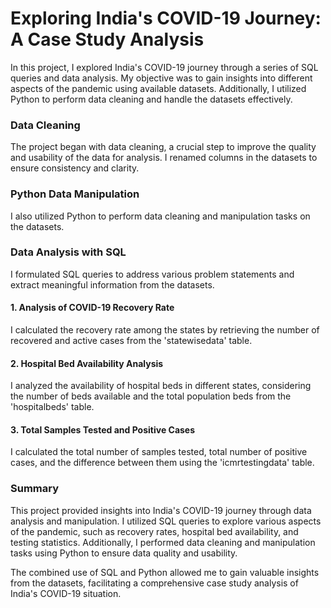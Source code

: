 # Exploring India's COVID-19 Journey: A Case Study Analysis

In this project, I explored India's COVID-19 journey through a series of SQL queries and data analysis. My objective was to gain insights into different aspects of the pandemic using available datasets. Additionally, I utilized Python to perform data cleaning and handle the datasets effectively.

### Data Cleaning
The project began with data cleaning, a crucial step to improve the quality and usability of the data for analysis. I renamed columns in the datasets to ensure consistency and clarity.

### Python Data Manipulation
I also utilized Python to perform data cleaning and manipulation tasks on the datasets.

### Data Analysis with SQL
I formulated SQL queries to address various problem statements and extract meaningful information from the datasets.
#### 1. Analysis of COVID-19 Recovery Rate
I calculated the recovery rate among the states by retrieving the number of recovered and active cases from the 'statewisedata' table.
#### 2. Hospital Bed Availability Analysis
I analyzed the availability of hospital beds in different states, considering the number of beds available and the total population beds from the 'hospitalbeds' table.
#### 3. Total Samples Tested and Positive Cases
I calculated the total number of samples tested, total number of positive cases, and the difference between them using the 'icmrtestingdata' table.

### Summary

This project provided insights into India's COVID-19 journey through data analysis and manipulation. I utilized SQL queries to explore various aspects of the pandemic, such as recovery rates, hospital bed availability, and testing statistics. Additionally, I performed data cleaning and manipulation tasks using Python to ensure data quality and usability.

The combined use of SQL and Python allowed me to gain valuable insights from the datasets, facilitating a comprehensive case study analysis of India's COVID-19 situation.
